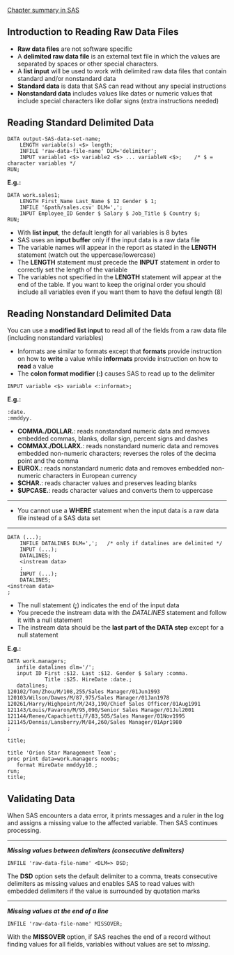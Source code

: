 [Chapter summary in SAS](https://support.sas.com/edu/OLTRN/ECPRG193/m419/m419_5_a_sum.htm)

## Introduction to Reading Raw Data Files

- **Raw data files** are not software specific
- A **delimited raw data file** is an external text file in which the values are separated by spaces or other special characters.
- A **list input** will be used to work with delimited raw data files that contain standard and/or nonstandard data
- **Standard data** is data that SAS can read without any special instructions
- **Nonstandard data** includes values like dates or numeric values that include special characters like dollar signs (extra instructions needed)

## Reading Standard Delimited Data

```
DATA output-SAS-data-set-name;
	LENGTH variable(s) <$> length;
	INFILE 'raw-data-file-name' DLM='delimiter';  
	INPUT variable1 <$> variable2 <$> ... variableN <$>;    /* $ = character variables */     
RUN;
```

**E.g.:**<br>

```
DATA work.sales1;
	LENGTH First_Name Last_Name $ 12 Gender $ 1;
	INFILE '&path/sales.csv' DLM=',';  
	INPUT Employee_ID Gender $ Salary $ Job_Title $ Country $; 
RUN;
```

- With **list input**, the default length for all variables is 8 bytes
- SAS uses an **input buffer** only if the input data is a raw data file
- The variable names will appear in the report as stated in the **LENGTH** statement (watch out the uppercase/lowercase)
- The **LENGTH** statement must precede the **INPUT** statement in order to correctly set the length of the variable
- The variables not specified in the **LENGTH** statement will appear at the end of the table. If you want to keep the original order you should include all variables even if you want them to have the defaul length (8)


## Reading Nonstandard Delimited Data

You can use a **modified list input** to read all of the fields from a raw data file (including nonstandard variables)

- Informats are similar to formats except that **formats** provide instruction on how to **write** a value while **informats** provide instruction on how to **read** a value
- The **colon format modifier (:)** causes SAS to read up to the delimiter

```
INPUT variable <$> variable <:informat>;
```

**E.g.:**<br>

```
:date.
:mmddyy.
```

- **COMMA./DOLLAR.**: reads nonstandard numeric data and removes embedded commas, blanks, dollar sign, percent signs and dashes
- **COMMAX./DOLLARX.**: reads nonstandard numeric data and removes embedded non-numeric characters; reverses the roles of the decima point and the comma
- **EUROX.**: reads nonstandard numeric data and removes embedded non-numeric characters in European currency
- **\$CHAR.**: reads character values and preserves leading blanks
- **\$UPCASE.**: reads character values and converts them to uppercase

---

- You cannot use a **WHERE** statement when the input data is a raw data file instead of a SAS data set

---

```
DATA (...);
	INFILE DATALINES DLM=',';   /* only if datalines are delimited */
    INPUT (...);
    DATALINES;
    <instream data>
    ;
 	INPUT (...);
	DATALINES;
<instream data>
;
```

- The null statement (**;**) indicates the end of the input data
- You precede the instream data with the *DATALINES* statement and follow it with a null statement
- The instream data should be the **last part of the DATA step** except for a null statement

**E.g.:**<br>

```
DATA work.managers;
   infile datalines dlm='/';
   input ID First :$12. Last :$12. Gender $ Salary :comma. 
            Title :$25. HireDate :date.;
   datalines;
120102/Tom/Zhou/M/108,255/Sales Manager/01Jun1993
120103/Wilson/Dawes/M/87,975/Sales Manager/01Jan1978
120261/Harry/Highpoint/M/243,190/Chief Sales Officer/01Aug1991
121143/Louis/Favaron/M/95,090/Senior Sales Manager/01Jul2001
121144/Renee/Capachietti/F/83,505/Sales Manager/01Nov1995
121145/Dennis/Lansberry/M/84,260/Sales Manager/01Apr1980
;

title;
```

```
title 'Orion Star Management Team';
proc print data=work.managers noobs;
   format HireDate mmddyy10.;
run;
title;
```

## Validating Data

When SAS encounters a data error, it prints messages and a ruler in the log and assigns a missing value to the affected variable. Then SAS continues processing.

---

***Missing values between delimiters (consecutive delimiters)***

```
INFILE 'raw-data-file-name' <DLM=> DSD;
```

The **DSD** option sets the default delimiter to a comma, treats consecutive delimiters as missing values and enables SAS to read values with embedded delimiters if the value is surrounded by quotation marks

---

***Missing values at the end of a line***

```
INFILE 'raw-data-file-name' MISSOVER;
```

With the **MISSOVER** option, if SAS reaches the end of a record without finding values for all fields, variables without values are set to *missing*.
